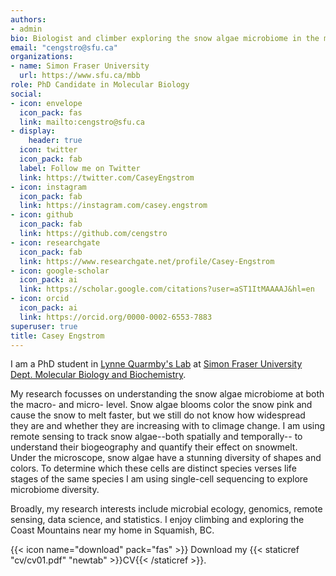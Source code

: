 ```yaml
---
authors:
- admin
bio: Biologist and climber exploring the snow algae microbiome in the mountains
email: "cengstro@sfu.ca"
organizations:
- name: Simon Fraser University
  url: https://www.sfu.ca/mbb
role: PhD Candidate in Molecular Biology
social:
- icon: envelope
  icon_pack: fas
  link: mailto:cengstro@sfu.ca
- display:
    header: true
  icon: twitter
  icon_pack: fab
  label: Follow me on Twitter
  link: https://twitter.com/CaseyEngstrom
- icon: instagram
  icon_pack: fab
  link: https://instagram.com/casey.engstrom
- icon: github
  icon_pack: fab
  link: https://github.com/cengstro
- icon: researchgate
  icon_pack: fab
  link: https://www.researchgate.net/profile/Casey-Engstrom
- icon: google-scholar
  icon_pack: ai
  link: https://scholar.google.com/citations?user=aST1ItMAAAAJ&hl=en
- icon: orcid
  icon_pack: ai
  link: https://orcid.org/0000-0002-6553-7883
superuser: true
title: Casey Engstrom
---
```


I am a PhD student in [Lynne Quarmby's Lab](https://www.quarmby.ca) at [Simon Fraser University Dept. Molecular Biology and Biochemistry](https://www.sfu.ca/mbb).

My research focusses on understanding the snow algae microbiome at both the macro- and micro- level. Snow algae blooms color the snow pink and cause the snow to melt faster, but we still do not know how widespread they are and whether they are increasing with to climage change. I am using remote sensing to track snow algae--both spatially and temporally-- to understand their biogeography and quantify their effect on snowmelt. Under the microscope, snow algae have a stunning diversity of shapes and colors. To determine which these cells are distinct species verses life stages of the same species I am using single-cell sequencing to explore microbiome diversity.

Broadly, my research interests include microbial ecology, genomics, remote sensing, data science, and statistics. I enjoy climbing and exploring the Coast Mountains near my home in Squamish, BC. 


{{< icon name="download" pack="fas" >}} Download my {{< staticref "cv/cv01.pdf" "newtab" >}}CV{{< /staticref >}}.

